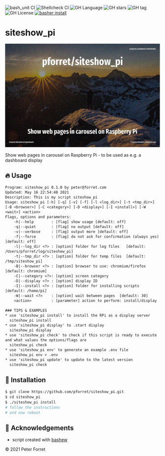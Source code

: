 ![bash_unit CI](https://github.com/pforret/siteshow_pi/workflows/bash_unit%20CI/badge.svg)
![Shellcheck CI](https://github.com/pforret/siteshow_pi/workflows/Shellcheck%20CI/badge.svg)
![GH Language](https://img.shields.io/github/languages/top/pforret/siteshow_pi)
![GH stars](https://img.shields.io/github/stars/pforret/siteshow_pi)
![GH tag](https://img.shields.io/github/v/tag/pforret/siteshow_pi)
![GH License](https://img.shields.io/github/license/pforret/siteshow_pi)
[![basher install](https://img.shields.io/badge/basher-install-white?logo=gnu-bash&style=flat)](https://basher.gitparade.com/package/)

# siteshow_pi

![siteshow](assets/siteshow_pi.jpg)

Show web pages in carousel on Raspberry Pi - to be used as e.g. a dashboard display

## 🔥 Usage

```
Program: siteshow_pi 0.1.0 by peter@forret.com
Updated: May 16 22:54:48 2021
Description: This is my script siteshow_pi
Usage: siteshow_pi [-h] [-q] [-v] [-f] [-l <log_dir>] [-t <tmp_dir>] [-B <browser>] [-C <category>] [-D <display>] [-I <install>] [-W <wait>] <action>
Flags, options and parameters:
    -h|--help        : [flag] show usage [default: off]
    -q|--quiet       : [flag] no output [default: off]
    -v|--verbose     : [flag] output more [default: off]
    -f|--force       : [flag] do not ask for confirmation (always yes) [default: off]
    -l|--log_dir <?> : [option] folder for log files   [default: /Users/pforret/log/siteshow_pi]
    -t|--tmp_dir <?> : [option] folder for temp files  [default: /tmp/siteshow_pi]
    -B|--browser <?> : [option] browser to use: chromium/firefox  [default: chromium]
    -C|--category <?>: [option] screen category
    -D|--display <?> : [option] display ID
    -I|--install <?> : [option] folder for installing scripts  [default: /home/pi]
    -W|--wait <?>    : [option] wait between pages  [default: 30]
    <action>         : [parameter] action to perform: install/display

### TIPS & EXAMPLES
* use 'siteshow_pi install' to install the RPi as a display server
  siteshow_pi install
* use 'siteshow_pi display' to .start display
  siteshow_pi display
* use 'siteshow_pi check' to check if this script is ready to execute and what values the options/flags are
  siteshow_pi check
* use 'siteshow_pi env' to generate an example .env file
  siteshow_pi env > .env
* use 'siteshow_pi update' to update to the latest version
  siteshow_pi check
```

## 🚀 Installation

```bash
$ git clone https://github.com/pforret/siteshow_pi.git
$ cd siteshow_pi
$ ./siteshow_pi install
# follow the instructions
# and now reboot
```
## 📝 Acknowledgements

* script created with [bashew](https://github.com/pforret/bashew)

&copy; 2021 Peter Forret
